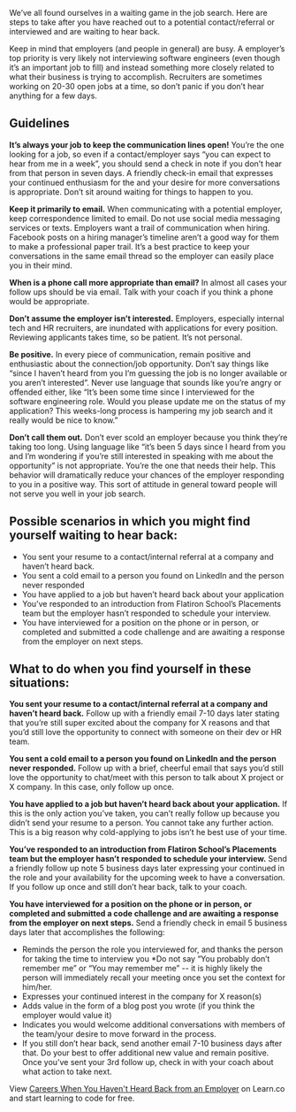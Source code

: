 We’ve all found ourselves in a waiting game in the job search. Here are steps to take after you have reached out to a potential contact/referral or interviewed and are waiting to hear back.

Keep in mind that employers (and people in general) are busy. A employer’s top priority is very likely not interviewing software engineers (even though it’s an important job to fill) and instead something more closely related to what their business is trying to accomplish. Recruiters are sometimes working on 20-30 open jobs at a time, so don’t panic if you don’t hear anything for a few days. 

## Guidelines

**It’s always your job to keep the communication lines open!** You’re the one looking for a job, so even if a contact/employer says “you can expect to hear from me in a week”, you should send a check in note if you don’t hear from that person in seven days. A friendly check-in email that expresses your continued enthusiasm for the and your desire for more conversations is appropriate.  Don’t sit around waiting for things to happen to you. 

**Keep it primarily to email.** When communicating with a potential employer, keep correspondence limited to email. Do not use social media messaging services or texts. Employers want a trail of communication when hiring. Facebook posts on a hiring manager’s timeline aren’t a good way for them to make a professional paper trail. It’s a best practice to keep your conversations in the same email thread so the employer can easily place you in their mind. 

**When is a phone call more appropriate than email?** In almost all cases your follow ups should be via email. Talk with your coach if you think a phone would be appropriate.

**Don’t assume the employer isn’t interested.** Employers, especially internal tech and HR recruiters, are inundated with applications for every position. Reviewing applicants takes time, so be patient. It’s not personal. 

**Be positive.** In every piece of communication, remain positive and enthusiastic about the connection/job opportunity. Don’t say things like “since I haven’t heard from you I’m guessing the job is no longer available or you aren’t interested”. Never use language that sounds like you’re angry or offended either, like “It’s been some time since I interviewed for the software engineering role. Would you please update me on the status of my application? This weeks-long process is hampering my job search and it really would be nice to know.”

**Don’t call them out.** Don’t ever scold an employer because you think they’re taking too long. Using language like “it’s been 5 days since I heard from you and I’m wondering if you’re still interested in speaking with me about the opportunity” is not appropriate. You’re the one that needs their help.  This behavior will dramatically reduce your chances of the employer responding to you in a positive way. This sort of attitude in general toward people will not serve you well in your job search.

## Possible scenarios in which you might find yourself waiting to hear back:
- You sent your resume to a contact/internal referral at a company and haven’t heard back.
- You sent a cold email to a person you found on LinkedIn and the person never responded
- You have applied to a job but haven’t heard back about your application
- You’ve responded to an introduction from Flatiron School’s Placements team but the employer hasn’t responded to schedule your interview.
- You have interviewed for a position on the phone or in person, or completed and submitted a code challenge and are awaiting a response from the employer on next steps.


## What to do when you find yourself in these situations:

**You sent your resume to a contact/internal referral at a company and haven’t heard back.** Follow up with a friendly email 7-10 days later stating that you’re still super excited about the company for X reasons and that you’d still love the opportunity to connect with someone on their dev or HR team.

**You sent a cold email to a person you found on LinkedIn and the person never responded.** Follow up with a brief, cheerful email that says you’d still love the opportunity to chat/meet with this person to talk about X project or X company. In this case, only follow up once. 

**You have applied to a job but haven’t heard back about your application.** If this is the only action you’ve taken, you can’t really follow up because you didn’t send your resume to a person. You cannot take any further action. This is a big reason why cold-applying to jobs isn’t he best use of your time.

**You’ve responded to an introduction from Flatiron School’s Placements team but the employer hasn’t responded to schedule your interview.** Send a friendly follow up note 5 business days later expressing your continued in the role and your availability for the upcoming week to have a conversation. If you follow up once and still don’t hear back, talk to your coach.

**You have interviewed for a position on the phone or in person, or completed and submitted a code challenge and are awaiting a response from the employer on next steps.** Send a friendly check in email 5 business days later that accomplishes the following:
* Reminds the person the role you interviewed for, and thanks the person for taking the time to interview you *Do not say “You probably don’t remember me” or “You may remember me” -- it is highly likely the person will immediately recall your meeting once you set the context for him/her. 
* Expresses your continued interest in the company for X reason(s)
* Adds value in the form of a blog post you wrote (if you think the employer would value it)
* Indicates you would welcome additional conversations with members of the team/your desire to move forward in the process.
* If you still don’t hear back, send another email 7-10 business days after that. Do your best to offer additional new value and remain positive. Once you’ve sent your 3rd follow up, check in with your coach about what action to take next. 


<p class='util--hide'>View <a href='https://learn.co/lessons/careers-when-you-haven-t-heard-back-from-an-employer'>Careers When You Haven't Heard Back from an Employer</a> on Learn.co and start learning to code for free.</p>
